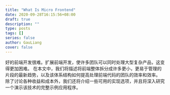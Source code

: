 ```yaml
---
title: "What Is Micro Frontend"
date: 2020-09-28T16:15:56+08:00
draft: true
description: ""
type: posts
tags: []
series: false
author: GauLiang
cover: false
---
```


好的前端开发很难。扩展前端开发，使许多团队可以同时处理大型复杂产品，这变得更加困难。
在本文中，我们将描述将前端整体拆分成许多更小，更易于管理的片段的最新趋势，以及该体系结构如何提高处理前端代码的团队的效率和效率。
除了讨论各种收益和成本外，我们还将介绍一些可用的实现选项，并且将深入研究一个演示该技术的完整示例应用程序。
